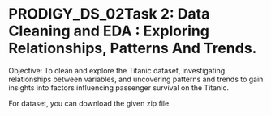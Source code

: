 # PRODIGY_DS_02Task 2: Data Cleaning and EDA : Exploring Relationships, Patterns And Trends.

Objective: To clean and explore the Titanic dataset, investigating relationships between variables, and uncovering patterns and trends to gain insights into factors influencing passenger survival on the Titanic.

For dataset, you can download the given zip file.
